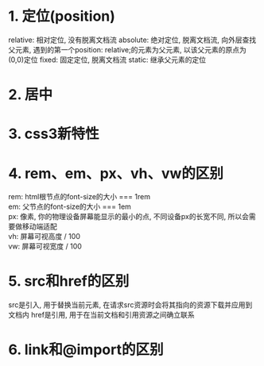 # 1. 定位(position)
relative:	相对定位, 没有脱离文档流
absolute:	绝对定位, 脱离文档流, 向外层查找父元素, 遇到的第一个position: relative;的元素为父元素, 以该父元素的原点为(0,0)定位 
fixed: 固定定位, 脱离文档流
static: 继承父元素的定位

# 2. 居中

# 3. css3新特性

# 4. rem、em、px、vh、vw的区别
rem: html根节点的font-size的大小 === 1rem <br>
em: 父节点的font-size的大小 === 1em	<br>
px: 像素, 你的物理设备屏幕能显示的最小的点, 不同设备px的长宽不同, 所以会需要做移动端适配	<br>
vh: 屏幕可视高度 / 100	<br>
vw: 屏幕可视宽度 / 100	<br>
	
# 5. src和href的区别
src是引入, 用于替换当前元素, 在请求src资源时会将其指向的资源下载并应用到文档内
href是引用, 用于在当前文档和引用资源之间确立联系
	
# 6. link和@import的区别
